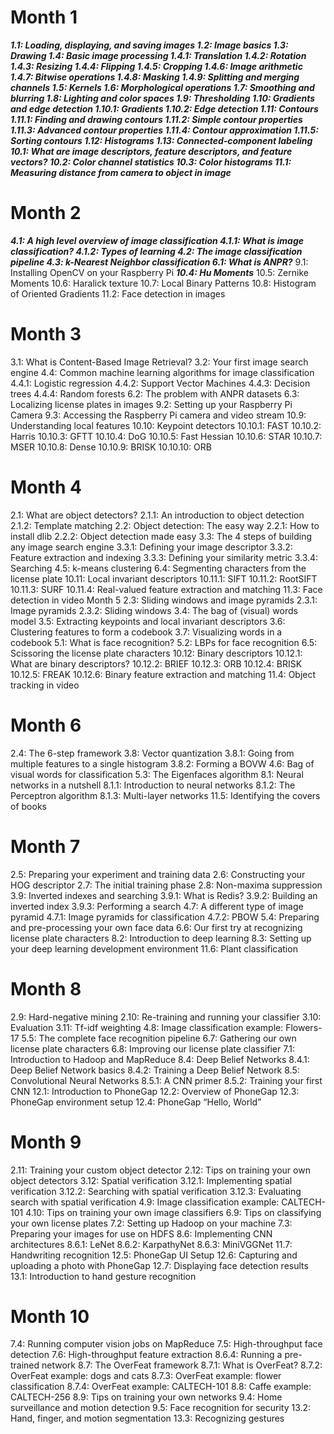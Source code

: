 #  Month 1
***1.1: Loading, displaying, and saving images
1.2: Image basics
1.3: Drawing
1.4: Basic image processing
1.4.1: Translation
1.4.2: Rotation
1.4.3: Resizing
1.4.4: Flipping
1.4.5: Cropping
1.4.6: Image arithmetic
1.4.7: Bitwise operations
1.4.8: Masking
1.4.9: Splitting and merging channels
1.5: Kernels
1.6: Morphological operations
1.7: Smoothing and blurring
1.8: Lighting and color spaces
1.9: Thresholding
1.10: Gradients and edge detection
1.10.1: Gradients
1.10.2: Edge detection
1.11: Contours
1.11.1: Finding and drawing contours
1.11.2: Simple contour properties
1.11.3: Advanced contour properties
1.11.4: Contour approximation
1.11.5: Sorting contours
1.12: Histograms
1.13: Connected-component labeling
10.1: What are image descriptors, feature descriptors, and feature vectors?
10.2: Color channel statistics
10.3: Color histograms
11.1: Measuring distance from camera to object in image***
#  Month 2
***4.1: A high level overview of image classification
4.1.1: What is image classification?
4.1.2: Types of learning
4.2: The image classification pipeline
4.3: k-Nearest Neighbor classification
6.1: What is ANPR?***
9.1: Installing OpenCV on your Raspberry Pi
***10.4: Hu Moments***
10.5: Zernike Moments
10.6: Haralick texture
10.7: Local Binary Patterns
10.8: Histogram of Oriented Gradients
11.2: Face detection in images
#  Month 3
3.1: What is Content-Based Image Retrieval?
3.2: Your first image search engine
4.4: Common machine learning algorithms for image classification
4.4.1: Logistic regression
4.4.2: Support Vector Machines
4.4.3: Decision trees
4.4.4: Random forests
6.2: The problem with ANPR datasets
6.3: Localizing license plates in images
9.2: Setting up your Raspberry Pi Camera
9.3: Accessing the Raspberry Pi camera and video stream
10.9: Understanding local features
10.10: Keypoint detectors
10.10.1: FAST
10.10.2: Harris
10.10.3: GFTT
10.10.4: DoG
10.10.5: Fast Hessian
10.10.6: STAR
10.10.7: MSER
10.10.8: Dense
10.10.9: BRISK
10.10.10: ORB
#  Month 4
2.1: What are object detectors?
2.1.1: An introduction to object detection
2.1.2: Template matching
2.2: Object detection: The easy way
2.2.1: How to install dlib
2.2.2: Object detection made easy
3.3: The 4 steps of building any image search engine
3.3.1: Defining your image descriptor
3.3.2: Feature extraction and indexing
3.3.3: Defining your similarity metric
3.3.4: Searching
4.5: k-means clustering
6.4: Segmenting characters from the license plate
10.11: Local invariant descriptors
10.11.1: SIFT
10.11.2: RootSIFT
10.11.3: SURF
10.11.4: Real-valued feature extraction and matching
11.3: Face detection in video
Month 5
2.3: Sliding windows and image pyramids
2.3.1: Image pyramids
2.3.2: Sliding windows
3.4: The bag of (visual) words model
3.5: Extracting keypoints and local invariant descriptors
3.6: Clustering features to form a codebook
3.7: Visualizing words in a codebook
5.1: What is face recognition?
5.2: LBPs for face recognition
6.5: Scissoring the license plate characters
10.12: Binary descriptors
10.12.1: What are binary descriptors?
10.12.2: BRIEF
10.12.3: ORB
10.12.4: BRISK
10.12.5: FREAK
10.12.6: Binary feature extraction and matching
11.4: Object tracking in video
# Month 6
2.4: The 6-step framework
3.8: Vector quantization
3.8.1: Going from multiple features to a single histogram
3.8.2: Forming a BOVW
4.6: Bag of visual words for classification
5.3: The Eigenfaces algorithm
8.1: Neural networks in a nutshell
8.1.1: Introduction to neural networks
8.1.2: The Perceptron algorithm
8.1.3: Multi-layer networks
11.5: Identifying the covers of books
# Month 7
2.5: Preparing your experiment and training data
2.6: Constructing your HOG descriptor
2.7: The initial training phase
2.8: Non-maxima suppression
3.9: Inverted indexes and searching
3.9.1: What is Redis?
3.9.2: Building an inverted index
3.9.3: Performing a search
4.7: A different type of image pyramid
4.7.1: Image pyramids for classification
4.7.2: PBOW
5.4: Preparing and pre-processing your own face data
6.6: Our first try at recognizing license plate characters
8.2: Introduction to deep learning
8.3: Setting up your deep learning development environment
11.6: Plant classification
#  Month 8
2.9: Hard-negative mining
2.10: Re-training and running your classifier
3.10: Evaluation
3.11: Tf-idf weighting
4.8: Image classification example: Flowers-17
5.5: The complete face recognition pipeline
6.7: Gathering our own license plate characters
6.8: Improving our license plate classifier
7.1: Introduction to Hadoop and MapReduce
8.4: Deep Belief Networks
8.4.1: Deep Belief Network basics
8.4.2: Training a Deep Belief Network
8.5: Convolutional Neural Networks
8.5.1: A CNN primer
8.5.2: Training your first CNN
12.1: Introduction to PhoneGap
12.2: Overview of PhoneGap
12.3: PhoneGap environment setup
12.4: PhoneGap “Hello, World”
#  Month 9
2.11: Training your custom object detector
2.12: Tips on training your own object detectors
3.12: Spatial verification
3.12.1: Implementing spatial verification
3.12.2: Searching with spatial verification
3.12.3: Evaluating search with spatial verification
4.9: Image classification example: CALTECH-101
4.10: Tips on training your own image classifiers
6.9: Tips on classifying your own license plates
7.2: Setting up Hadoop on your machine
7.3: Preparing your images for use on HDFS
8.6: Implementing CNN architectures
8.6.1: LeNet
8.6.2: KarpathyNet
8.6.3: MiniVGGNet
11.7: Handwriting recognition
12.5: PhoneGap UI Setup
12.6: Capturing and uploading a photo with PhoneGap
12.7: Displaying face detection results
13.1: Introduction to hand gesture recognition
#  Month 10
7.4: Running computer vision jobs on MapReduce
7.5: High-throughput face detection
7.6: High-throughput feature extraction
8.6.4: Running a pre-trained network
8.7: The OverFeat framework
8.7.1: What is OverFeat?
8.7.2: OverFeat example: dogs and cats
8.7.3: OverFeat example: flower classification
8.7.4: OverFeat example: CALTECH-101
8.8: Caffe example: CALTECH-256
8.9: Tips on training your own networks
9.4: Home surveillance and motion detection
9.5: Face recognition for security
13.2: Hand, finger, and motion segmentation
13.3: Recognizing gestures